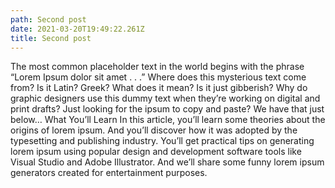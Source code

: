 ```yaml
---
path: Second post
date: 2021-03-20T19:49:22.261Z
title: Second post
---
```

The most common placeholder text in the world begins with the phrase “Lorem Ipsum dolor sit amet . . .” Where does this mysterious text come from? Is it Latin? Greek? What does it mean? Is it just gibberish? Why do graphic designers use this dummy text when they’re working on digital and print drafts? Just looking for the ipsum to copy and paste? We have that just below… What You’ll Learn In this article, you’ll learn some theories about the origins of lorem ipsum. And you’ll discover how it was adopted by the typesetting and publishing industry. You’ll get practical tips on generating lorem ipsum using popular design and development software tools like Visual Studio and Adobe Illustrator. And we’ll share some funny lorem ipsum generators created for entertainment purposes.
